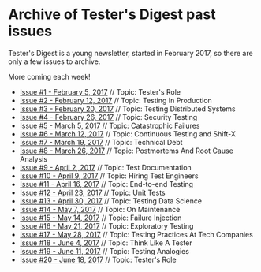 Archive of Tester's Digest past issues
======================================

Tester's Digest is a young newsletter, started in February 2017, so there are
only a few issues to archive.

More coming each week!

* [Issue #1 - February 5, 2017](testers_digest_2017_02_05.md) // Topic: Tester's Role
* [Issue #2 - February 12, 2017](testers_digest_2017_02_12.md) // Topic: Testing In Production
* [Issue #3 - February 20, 2017](testers_digest_2017_02_20.md) // Topic: Testing Distributed Systems
* [Issue #4 - February 26, 2017](testers_digest_2017_02_26.md) // Topic: Security Testing
* [Issue #5 - March 5, 2017](testers_digest_2017_03_05.md) // Topic: Catastrophic Failures
* [Issue #6 - March 12, 2017](testers_digest_2017_03_12.md) // Topic: Continuous Testing and Shift-X
* [Issue #7 - March 19, 2017](testers_digest_2017_03_19.md) // Topic: Technical Debt
* [Issue #8 - March 26, 2017](testers_digest_2017_03_26.md) // Topic: Postmortems And Root Cause Analysis
* [Issue #9 - April 2, 2017](testers_digest_2017_04_02.md) // Topic: Test Documentation
* [Issue #10 - April 9, 2017](testers_digest_2017_04_09.md) // Topic: Hiring Test Engineers
* [Issue #11 - April 16, 2017](testers_digest_2017_04_16.md) // Topic: End-to-end Testing
* [Issue #12 - April 23, 2017](testers_digest_2017_04_23.md) // Topic: Unit Tests
* [Issue #13 - April 30, 2017](testers_digest_2017_04_30.md) // Topic: Testing Data Science
* [Issue #14 - May 7, 2017](testers_digest_2017_05_07.md) // Topic: On Maintenance
* [Issue #15 - May 14, 2017](testers_digest_2017_05_14.md) // Topic: Failure Injection
* [Issue #16 - May 21, 2017](testers_digest_2017_05_21.md) // Topic: Exploratory Testing
* [Issue #17 - May 28, 2017](testers_digest_2017_05_28.md) // Topic: Testing Practices At Tech Companies
* [Issue #18 - June 4, 2017](testers_digest_2017_06_04.md) // Topic: Think Like A Tester
* [Issue #19 - June 11, 2017](testers_digest_2017_06_11.md) // Topic: Testing Analogies
* [Issue #20 - June 18, 2017](testers_digest_2017_06_18.md) // Topic: Tester's Role 
